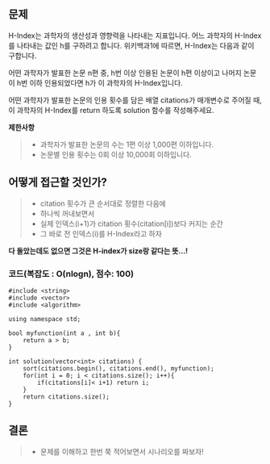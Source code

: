 ## 문제

H-Index는 과학자의 생산성과 영향력을 나타내는 지표입니다. 어느 과학자의 H-Index를 나타내는 값인 h를 구하려고 합니다. 위키백과1에 따르면, H-Index는 다음과 같이 구합니다.

어떤 과학자가 발표한 논문 n편 중, h번 이상 인용된 논문이 h편 이상이고 나머지 논문이 h번 이하 인용되었다면 h가 이 과학자의 H-Index입니다.

어떤 과학자가 발표한 논문의 인용 횟수를 담은 배열 citations가 매개변수로 주어질 때, 이 과학자의 H-Index를 return 하도록 solution 함수를 작성해주세요.

**제한사항**
>* 과학자가 발표한 논문의 수는 1편 이상 1,000편 이하입니다.
>* 논문별 인용 횟수는 0회 이상 10,000회 이하입니다.



## 어떻게 접근할 것인가?

>* citation 횟수가 큰 순서대로 정렬한 다음에
>* 하나씩 꺼내보면서
>* 실제 인덱스(i+1)가 citation 횟수(citation[i])보다 커지는 순간 
>* 그 바로 전 인덱스(i)를 H-Index라고 하자



**다 돌았는데도 없으면 그것은 H-index가 size랑 같다는 뜻...!** 

### 코드(복잡도 : O(nlogn), 점수: 100)

    #include <string>
    #include <vector>
    #include <algorithm>

    using namespace std;

    bool myfunction(int a , int b){
        return a > b;
    }

    int solution(vector<int> citations) {
        sort(citations.begin(), citations.end(), myfunction);
        for(int i = 0; i < citations.size(); i++){
            if(citations[i]< i+1) return i;
        }
        return citations.size();
    }

## 결론

>* 문제를 이해하고 한번 쭉 적어보면서 시나리오를 짜보자!

